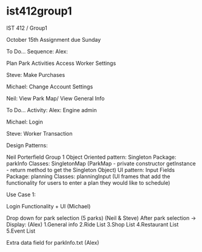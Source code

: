 # ist412group1
IST 412 / Group1

October 15th
Assignment due Sunday

To Do... Sequence:
Alex:

Plan Park Activities
Access Worker Settings

Steve:
Make Purchases

Michael:
Change Account Settings

Neil:
View Park Map/ View General Info

To Do... Activity: 
Alex:
Engine
admin

Michael: 
Login

Steve:
Worker
Transaction

Design Patterns:

Neil Porterfield
Group 1
Object Oriented pattern: Singleton
Package: parkInfo
Classes: SingletonMap (ParkMap - private constructor getInstance - return method to get the Singleton Object)
UI pattern: Input Fields
Package: planning
Classes: planningInput (UI frames that add the functionality for users to enter a plan they would like to schedule)

Use Case 1:

Login Functionality + UI (Michael)

Drop down for park selection (5 parks) (Neil & Steve)
After park selection ->
Display: (Alex)
1.General info 
2.Ride List
3.Shop List
4.Restaurant List
5.Event List

Extra data field for parkInfo.txt (Alex)
